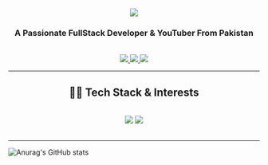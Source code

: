 <h1 align="center">
    <img src="https://readme-typing-svg.herokuapp.com/?font=Righteous&color=15F7F5&random=falsesize=35&center=true&vCenter=true&width=500&height=70&duration=2000&lines=Hi+There!+👋;+I'm+Safa+Maqbool+👨🏻‍💻;" />
</h1>

<h3 align="center">A Passionate FullStack Developer & YouTuber From Pakistan</h3>

<br/>

<div align="center">


 </div>
 
<div align="center"> 
  <a href="mailto:s.maq.basha@gmail.com">
    <img src="https://img.shields.io/badge/Gmail-6C22A6?style=for-the-badge&logo=gmail&logoColor=white" />
  </a>
    <a href="https://www.behance.net/safamaqbool06" target="_blank">
     <img src="https://img.shields.io/badge/YouTube-D71313?style=for-the-badge&logo=youtube&logoColor=white" />
  </a>
  <a href="https://www.linkedin.com/in/safamaqbool/" >
    <img src="https://img.shields.io/badge/LinkedIn-0077B5?style=for-the-badge&logo=linkedin&logoColor=white" />
  </a>
<!--   <a href="https://farzeen.netlify.app/" target="_blank">
     <img src="https://img.shields.io/badge/Portfolio-F3B95F?style=for-the-badge&logo=google&logoColor=white" />
  </a> -->
</div>

 <hr/>
 
<h2 align="center">👩‍💻 Tech Stack & Interests</h2>
<br/>
<div align="center">
    <img src="https://skillicons.dev/icons?i=react,javascript,express,nodejs,vscode,github,tailwind,git" />
    <img src="https://skillicons.dev/icons?i=css,bootstrap,html,mongodb,mysql,docker,cypress" /><br>
</div>

<br/>
<hr/>


![Anurag's GitHub stats](https://github-readme-stats.vercel.app/api?username=SafaMaqbool&show_icons=true&theme=tokyonight)
